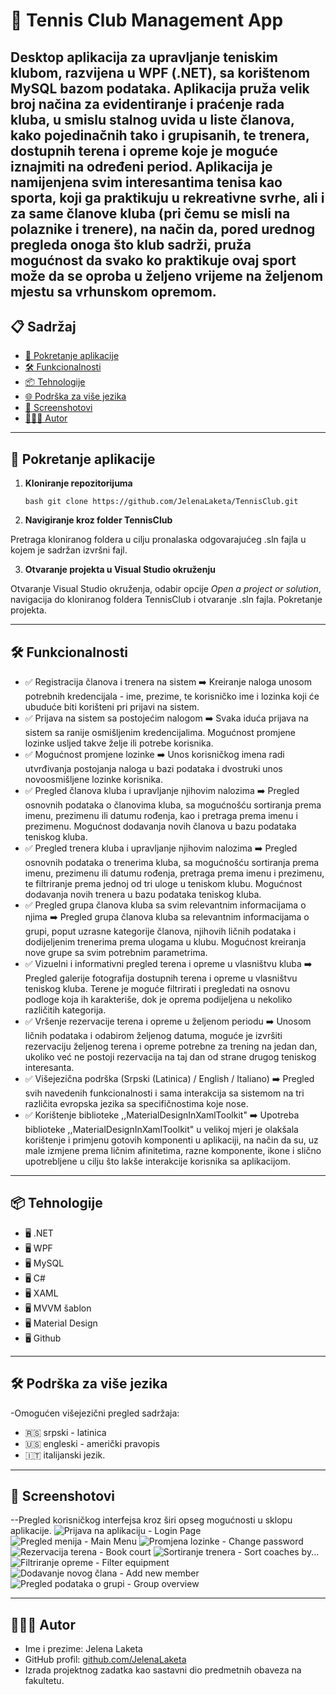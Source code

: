 # 🎾 Tennis Club Management App

**Desktop aplikacija za upravljanje teniskim klubom**, razvijena u WPF (.NET), sa korištenom MySQL bazom podataka. Aplikacija pruža velik broj načina za evidentiranje i praćenje rada kluba, u smislu stalnog uvida u liste članova, kako pojedinačnih tako i grupisanih, te trenera, dostupnih terena i opreme koje je moguće iznajmiti na određeni period. Aplikacija je namijenjena svim interesantima tenisa kao sporta, koji ga praktikuju u rekreativne svrhe, ali i za same članove kluba (pri čemu se misli na polaznike i trenere), na način da, pored urednog pregleda onoga što klub sadrži, pruža mogućnost da svako ko praktikuje ovaj sport može da se oproba u željeno vrijeme na željenom mjestu sa vrhunskom opremom.
---

## 📋 Sadržaj

- [🚀 Pokretanje aplikacije](#-pokretanje-aplikacije)
- [🛠️ Funkcionalnosti](#️-funkcionalnosti)
- [📦 Tehnologije](#-tehnologije)
- [🌐 Podrška za više jezika](#-podrška-za-više-jezika)
- [📸 Screenshotovi](#-screenshotovi)
- [👩🏼‍💻 Autor](#-autor)

---

## 🚀 Pokretanje aplikacije

1. **Kloniranje repozitorijuma**
   
   ```bash git clone https://github.com/JelenaLaketa/TennisClub.git ```
  
2. **Navigiranje kroz folder TennisClub**
   
  Pretraga kloniranog foldera u cilju pronalaska odgovarajućeg .sln fajla u kojem je sadržan izvršni fajl.
  
3. **Otvaranje projekta u Visual Studio okruženju**

  Otvaranje Visual Studio okruženja, odabir opcije _Open a project or solution_, navigacija do kloniranog foldera TennisClub i otvaranje .sln fajla. 
  Pokretanje projekta.

---

## 🛠️ Funkcionalnosti

- ✅ Registracija članova i trenera na sistem 
    ➡️ Kreiranje naloga unosom potrebnih kredencijala - ime, prezime, te korisničko ime i lozinka koji će ubuduće biti korišteni pri prijavi na sistem.
- ✅ Prijava na sistem sa postojećim nalogom
    ➡️ Svaka iduća prijava na sistem sa ranije osmišljenim kredencijalima. Mogućnost promjene lozinke usljed takve želje ili potrebe korisnika.
- ✅ Mogućnost promjene lozinke
    ➡️ Unos korisničkog imena radi utvrđivanja postojanja naloga u bazi podataka i dvostruki unos novoosmišljene lozinke korisnika.
- ✅ Pregled članova kluba i upravljanje njihovim nalozima
    ➡️ Pregled osnovnih podataka o članovima kluba, sa mogućnošću sortiranja prema imenu, prezimenu ili datumu rođenja, kao i pretraga prema imenu i prezimenu.
        Mogućnost dodavanja novih članova u bazu podataka teniskog kluba.
- ✅ Pregled trenera kluba i upravljanje njihovim nalozima
    ➡️ Pregled osnovnih podataka o trenerima kluba, sa mogućnošću sortiranja prema imenu, prezimenu ili datumu rođenja, pretraga prema imenu i prezimenu, te filtriranje
        prema jednoj od tri uloge u teniskom klubu. Mogućnost dodavanja novih trenera u bazu podataka teniskog kluba.
- ✅ Pregled grupa članova kluba sa svim relevantnim informacijama o njima
    ➡️ Pregled grupa članova kluba sa relevantnim informacijama o grupi, poput uzrasne kategorije članova, njihovih ličnih podataka i dodijeljenim trenerima prema
        ulogama u klubu. Mogućnost kreiranja nove grupe sa svim potrebnim parametrima.
- ✅ Vizuelni i informativni pregled terena i opreme u vlasništvu kluba
    ➡️ Pregled galerije fotografija dostupnih terena i opreme u vlasništvu teniskog kluba. Terene je moguće filtrirati i pregledati na osnovu podloge
        koja ih karakteriše, dok je oprema podijeljena u nekoliko različitih kategorija. 
- ✅ Vršenje rezervacije terena i opreme u željenom periodu
    ➡️ Unosom ličnih podataka i odabirom željenog datuma, moguće je izvršiti rezervaciju željenog terena i opreme potrebne za trening na jedan dan, ukoliko
        već ne postoji rezervacija na taj dan od strane drugog teniskog interesanta.
- ✅ Višejezična podrška (Srpski (Latinica) / English / Italiano)
    ➡️ Pregled svih navedenih funkcionalnosti i sama interakcija sa sistemom na tri različita evropska jezika sa specifičnostima koje nose.
- ✅ Korištenje biblioteke ,,MaterialDesignInXamlToolkit"
    ➡️ Upotreba biblioteke ,,MaterialDesignInXamlToolkit" u velikoj mjeri je olakšala korištenje i primjenu gotovih komponenti u aplikaciji, na način da su,
        uz male izmjene prema ličnim afinitetima, razne komponente, ikone i slično upotrebljene u cilju što lakše interakcije korisnika sa aplikacijom.

---


## 📦 Tehnologije

- 🖥️ .NET
- 🖥️ WPF
- 🖥️ MySQL
- 🖥️ C#
- 🖥️ XAML
- 🖥️ MVVM šablon
- 🖥️ Material Design
- 🖥️ Github


---

## 🛠️ Podrška za više jezika

-Omogućen višejezični pregled sadržaja:
- 🇷🇸 srpski - latinica
- 🇺🇸 engleski - američki pravopis
- 🇮🇹 italijanski jezik.


---

## 📸 Screenshotovi
--Pregled korisničkog interfejsa kroz širi opseg mogućnosti u sklopu aplikacije.
![Prijava na aplikaciju - Login Page](GUI/lp.png)
![Pregled menija - Main Menu](GUI/mm.png)
![Promjena lozinke - Change password](GUI/cp.png)
![Rezervacija terena - Book court](GUI/bc.png)
![Sortiranje trenera - Sort coaches by...](GUI/sc.png)
![Filtriranje opreme - Filter equipment](GUI/fe.png)
![Dodavanje novog člana - Add new member](GUI/anm.png)
![Pregled podataka o grupi - Group overview](GUI/go.png)


---

## 👩🏼‍💻 Autor
- Ime i prezime: Jelena Laketa  
- GitHub profil: [github.com/JelenaLaketa](https://github.com/JelenaLaketa)  
- Izrada projektnog zadatka kao sastavni dio predmetnih obaveza na fakultetu.
